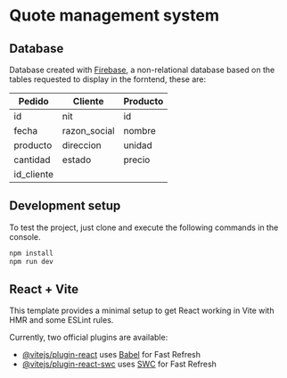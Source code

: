# Quote management system

## Database

Database created with [Firebase](https://firebase.google.com/docs/database?hl=es-419), a non-relational database based on the tables requested to display in the forntend, these are:

| Pedido  | Cliente | Producto |
| ------------- | ------------- | ------------- |
| id  | nit  | id  |
| fecha  | razon_social  | nombre  |
| producto  | direccion  | unidad  |
| cantidad  | estado  | precio  |
| id_cliente  |  |  |

## Development setup

To test the project, just clone and execute the following commands in the console.

```sh
npm install
npm run dev
```

## React + Vite

This template provides a minimal setup to get React working in Vite with HMR and some ESLint rules.

Currently, two official plugins are available:

- [@vitejs/plugin-react](https://github.com/vitejs/vite-plugin-react/blob/main/packages/plugin-react/README.md) uses [Babel](https://babeljs.io/) for Fast Refresh
- [@vitejs/plugin-react-swc](https://github.com/vitejs/vite-plugin-react-swc) uses [SWC](https://swc.rs/) for Fast Refresh
